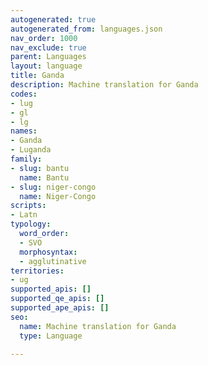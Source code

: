 ```yaml
---
autogenerated: true
autogenerated_from: languages.json
nav_order: 1000
nav_exclude: true
parent: Languages
layout: language
title: Ganda
description: Machine translation for Ganda
codes:
- lug
- gl
- lg
names:
- Ganda
- Luganda
family:
- slug: bantu
  name: Bantu
- slug: niger-congo
  name: Niger-Congo
scripts:
- Latn
typology:
  word_order:
  - SVO
  morphosyntax:
  - agglutinative
territories:
- ug
supported_apis: []
supported_qe_apis: []
supported_ape_apis: []
seo:
  name: Machine translation for Ganda
  type: Language

---
```


